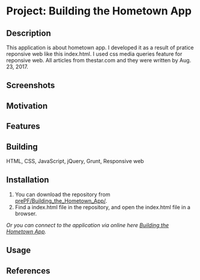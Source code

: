 # Project: Building the Hometown App

## Description
This application is about hometown app. I developed it as a result of pratice reponsive web like this index.html. I used css media queries feature for reponsive web. All articles from thestar.com and they were written by Aug. 23, 2017.

## Screenshots

## Motivation

## Features

## Building
HTML, CSS, JavaScript, jQuery, Grunt, Responsive web

## Installation
1. You can download the repository from <a href="https://github.com/leiachung41/prePF/tree/master/Building_the_Hometown_App/" target="_blank">prePF/Building_the_Hometown_App/</a>.
2. Find a index.html file in the repository, and open the index.html file in a browser.

*Or you can connect to the application via online here <a href="https://leiachung41.github.io/prePF/Building_the_Hometown_App/index.html" target="_blank">Building the Hometown App</a>.*

## Usage

## References
